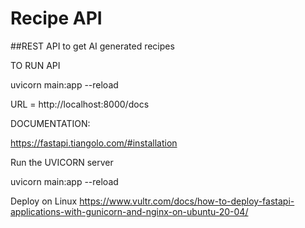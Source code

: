 # Recipe API

##REST API to get AI generated recipes

TO RUN API

uvicorn main:app --reload

URL = http://localhost:8000/docs


DOCUMENTATION:

https://fastapi.tiangolo.com/#installation

Run the UVICORN server

uvicorn main:app --reload



Deploy on Linux
https://www.vultr.com/docs/how-to-deploy-fastapi-applications-with-gunicorn-and-nginx-on-ubuntu-20-04/